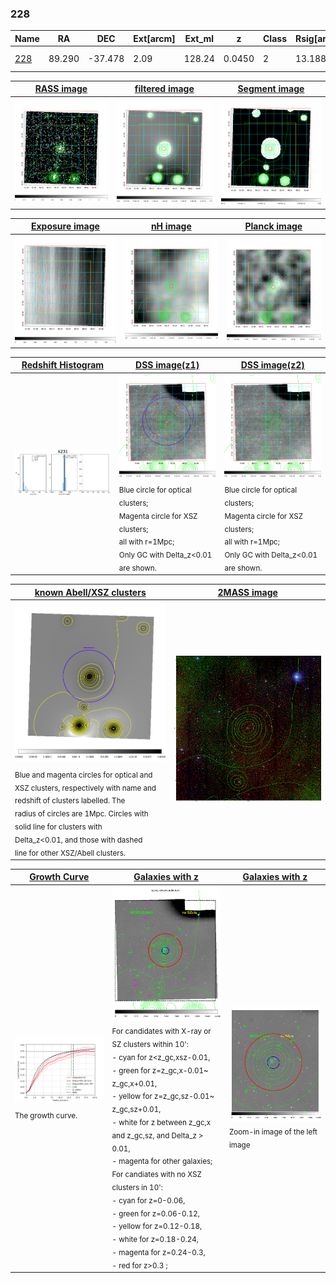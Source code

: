 <div STYLE="page-break-after: always;"></div>

### 228

|Name          |RA          |DEC      | Ext[arcm] | Ext_ml | z    | Class| Rsig[arcmin] | CRsig[c/s] | CR500[c/s] | R500[Mpc] |L500[erg/s]|F500[erg/s/cm^2]| M500[Msun]|Tx[keV]|beta|GC(XSZ,Delta_z<0.01)| GC(OPT,Delta_z<0.01)|GC|alias|
|--------------|------------|------------|---|---|-----------|--------|------|------|----|----|----|----|----|----|----|----|----|----|---|
|[228](script/228.md)     | 89.290       | -37.478       | 2.09    | 128.24   | 0.0450 | 2   | 13.188 |0.346 |0.348 |0.731 |2.986e+43 |6.280e-12 |1.159e+14 |2.378 |0.625 |MCXC, |A, |MCXC, A, |k231|

|[RASS image](../image/228/228_img.pdf)|[filtered image](../image/228/228_fil.pdf)|[Segment image](../image/228/228_seg.pdf)|
|-------------------|--------------------|-------------------|
| <img src="../image/228/228_img.png" width="300">  | <img src="../image/228/228_fil.png" width="300">   | <img src="../image/228/228_seg.png" width="300">  |

|[Exposure image](../image/228/228_mex.pdf)| [nH image](../image/228/228_nh.pdf)| [Planck image](../image/228/228_p.pdf)|
|-------------------|--------------------|-------------------|
|<img src="../image/228/228_mex.png" width="300">   | <img src="../image/228/228_nh.png" width="300">    | <img src="../image/228/228_p.png" width="300"> |

|[Redshift Histogram](../image/228/228_zg.pdf) | [DSS image(z1)](../image/228/228_dss_z1.pdf)      |  [DSS image(z2)](../image/228/228_dss_z2.pdf)    |
|-------------------|--------------------|-------------------|
|<img src="../image/228/228_zg.png" width="300"> |<img src="../image/228/228_dss_z1.png" width="300"> <sub><br>Blue circle for optical clusters; <br>Magenta circle for XSZ clusters; <br>all with r=1Mpc; <br>Only GC with Delta_z<0.01 are shown. </sub>| <img src="../image/228/228_dss_z2.png" width="300"><sub><br>Blue circle for optical clusters; <br>Magenta circle for XSZ clusters; <br>all with r=1Mpc; <br>Only GC with Delta_z<0.01 are shown. </sub> |

|[known Abell/XSZ clusters](../image/228/228_m.pdf) | [2MASS image](../image/228/228_2mass.pdf)      |
|-------------------|-------------------|
|<img src=../image/228/228_m.png width="300"> <sub><br>Blue and magenta circles for optical and <br>XSZ clusters, respectively with name and <br>redshift of clusters labelled. The <br>radius of circles are 1Mpc. Circles with <br>solid line for clusters with <br>Delta_z<0.01, and those with dashed <br>line for other XSZ/Abell clusters.        </sub>|<img src="../image/228/228_2mass.png" width="300">  |

|[Growth Curve](../image/228/228_gca_all.png) |[Galaxies with z](../image/228/228_opt_ned.pdf) |[Galaxies with z](../image/228/228_opt_ned_zoom.pdf) |
|-------------------|-------------------|-------------------|
| <img src="../image/228/228_gca_all.png" width="300"> <sub><br>The growth curve.</sub>| <img src=../image/228/228_opt_ned.png width="300"> <br><sub> For candidates with X-ray or SZ clusters within 10': <br> - cyan for z<z_gc,xsz-0.01, <br> - green for z=z_gc,x-0.01~ z_gc,x+0.01, <br> - yellow for z=z_gc,sz-0.01~ z_gc,sz+0.01, <br> - white for z between z_gc,x and z_gc,sz, and Delta_z > 0.01, <br> - magenta for other galaxies; <br>For candiates with no XSZ clusters in 10': <br> - cyan for z=0-0.06, <br> - green for z=0.06-0.12, <br> - yellow for z=0.12-0.18, <br> - white for z=0.18-0.24, <br> - magenta for z=0.24-0.3, <br> - red for z>0.3 ;  </sub>|<img src=../image/228/228_opt_ned_zoom.png width="300">  <br><sub> Zoom-in image of the left image</sub>|




